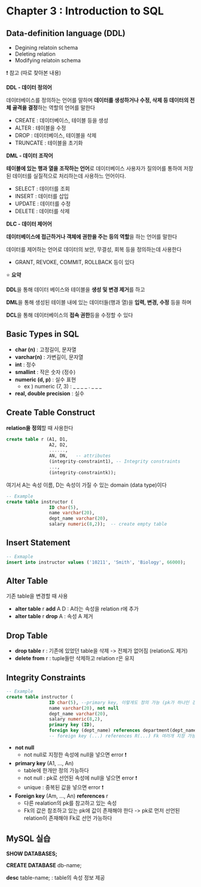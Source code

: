 # Chapter 3 : Introduction to SQL

## Data-definition language (DDL)

- Degining relatoin schema
- Deleting relation
- Modifying relatoin schema

❗ 참고 (따로 찾아본 내용)

**DDL - 데이터 정의어**

데이터베이스를 정의하는 언어를 말하며 **데이터를 생성하거나 수정, 삭제 등 데이터의 전체 골격을 결정**하는 역할의 언어를 말한다

- CREATE : 데이터베이스, 테이블 등을 생성
- ALTER : 테이블을 수정
- DROP : 데이터베이스, 테이블을 삭제
- TRUNCATE : 테이블을 초기화

**DML - 데이터 조작어**

**테이블에 있는 행과 열을 조작하는 언어**로 데이터베이스 사용자가 질의어를 통하여 저장된 데이터를 실질적으로 처리하는데 사용하느 언어이다.

- SELECT :  데이터를 조회
- INSERT : 데이터를 삽입
- UPDATE : 데이터를 수정
- DELETE :  데이터를 삭제

**DLC - 데이터 제어어**

**데이터베이스에 접근하거나 객체에 권한을 주는 등의 역할**을 하는 언어를 말한다

데이터를 제어하는 언어로 데이터의 보안, 무결성, 회복 등을 정의하는데 사용한다

- GRANT, REVOKE, COMMIT, ROLLBACK 등이 있다

:star: **요약**

**DDL**을 통해 데이터 베이스와 테이블을 **생성 및 변경 제거**를 하고

**DML**을 통해 생성된 테이블 내에 있는 데이터들(행과 열)을 **입력, 변경, 수정** 등을 하며

**DCL**을 통해 데이터베이스의 **접속 권한**등을 수정할 수 있다

## Basic Types in SQL

- **char (n)** : 고정길이, 문자열
- **varchar(n)** : 가변길이, 문자열
- **int** : 정수
- **smallint** : 작은 숫자 (정수)
- **numeric (d, p)** : 실수 표현
  + ex ) numeric (7, 3) : _ _ _ _ . _ _ _
- **real, double precision** : 실수

## Create Table Construct

**relation을 정의**할 때 사용한다

```sql
create table r (A1, D1,
                A2, D2,
               	......,
               	AN, DN,   -- attributes
               	(integrity-constraint1), -- Integrity constraints
                ...,
               	(integrity-constraintk));
```

여기서 A는 속성 이름, D는 속성이 가질 수 있는 domain (data type)이다

```sql
-- Example
create table instructor (
				ID char(5),
				name varchar(20),
				dept_name varchar(20),
				salary numeric(8,2));  -- create empty table
```

## Insert Statement

```sql
-- Exmaple
insert into instructor values ('10211', 'Smith', 'Biology', 66000);
```

## Alter Table

기존 table을 변경할 때 사용

- **alter table** r **add** A D : A라는 속성을 relation r에 추가
- **alter table** r **drop** A : 속성 A 제거

## Drop Table

- **drop table** r : 기존에 있었던 table을 삭제 -> 전체가 없어짐 (relation도 제거) 
- **delete from** r : tuple들만 삭제하고 relation r은 유지

## Integrity Constraints

```sql
-- Example
create table instructor (
				ID char(5), --primary key, 이렇게도 정의 가능 (pk가 하나인 경우에만 가능)
				name varchar(20), not null
				dept_name varchar(20),
				salary numeric(8,2),
				primary key (ID),
				foreign key (dept_name) references department(dept_name));
				-- foreign key (...) references R(...) Fk 여러개 지정 가능
```

- **not null**
  + not null로 지정한 속성에 null을 넣으면 error ❗ 
- **primary key** (A1, ..., An)
  + table에 한개만 정의 가능하다
  + not null : pk로 선언된 속성에 null을 넣으면 error ❗ 
  + unique : 중복된 값을 넣으면 error ❗ 
- **Foreign key** (Am, ..., An) **references** r
  + 다른 realation의 pk를 참고하고 있는 속성
  + Fk의 값은 참조하고 있는 pk에 값이 존재해야 한다 -> pk로 먼저 선언된 relation이 존재해야 Fk로 선언 가능하다

## MySQL 실습

**SHOW DATABASES;**

**CREATE DATABASE** db-name;

**desc** table-name; : table의 속성 정보 제공

